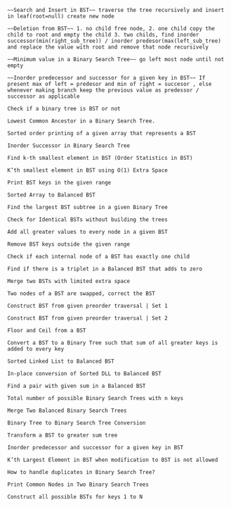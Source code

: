 
    
    ~~Search and Insert in BST~~ traverse the tree recursively and insert in leaf(root=null) create new node
    
    ~~Deletion from BST~~ 1. no child free node, 2. one child copy the child to root and empty the child 3. two childs, find inorder successor(min(right_sub_tree)) / inorder predesor(max(left_sub_tree) and replace the value with root and remove that node recursively
    
    ~~Minimum value in a Binary Search Tree~~ go left most node until not empty
    
    ~~Inorder predecessor and successor for a given key in BST~~ If present max of left = predesor and min of right = succesor , else whenever making branch keep the previous value as predessor / successor as applicable
    
    Check if a binary tree is BST or not
    
    Lowest Common Ancestor in a Binary Search Tree.
    
    Sorted order printing of a given array that represents a BST
    
    Inorder Successor in Binary Search Tree
    
    Find k-th smallest element in BST (Order Statistics in BST)
    
    K’th smallest element in BST using O(1) Extra Space
    
    Print BST keys in the given range
    
    Sorted Array to Balanced BST
    
    Find the largest BST subtree in a given Binary Tree
    
    Check for Identical BSTs without building the trees
    
    Add all greater values to every node in a given BST
    
    Remove BST keys outside the given range
    
    Check if each internal node of a BST has exactly one child
    
    Find if there is a triplet in a Balanced BST that adds to zero
    
    Merge two BSTs with limited extra space
    
    Two nodes of a BST are swapped, correct the BST
    
    Construct BST from given preorder traversal | Set 1
    
    Construct BST from given preorder traversal | Set 2
    
    Floor and Ceil from a BST
    
    Convert a BST to a Binary Tree such that sum of all greater keys is added to every key
    
    Sorted Linked List to Balanced BST
    
    In-place conversion of Sorted DLL to Balanced BST
    
    Find a pair with given sum in a Balanced BST
    
    Total number of possible Binary Search Trees with n keys
    
    Merge Two Balanced Binary Search Trees
    
    Binary Tree to Binary Search Tree Conversion
    
    Transform a BST to greater sum tree
    
    Inorder predecessor and successor for a given key in BST
    
    K’th Largest Element in BST when modification to BST is not allowed
    
    How to handle duplicates in Binary Search Tree?
    
    Print Common Nodes in Two Binary Search Trees
    
    Construct all possible BSTs for keys 1 to N
